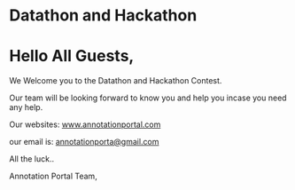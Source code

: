 # Datathon and Hackathon

# Hello All Guests,

We Welcome you to the Datathon and Hackathon Contest. 

Our team will be looking forward to know you and help you incase you need any help. 

Our websites: www.annotationportal.com 

our email is: annotationporta@gmail.com


All the luck..

Annotation Portal Team, 
